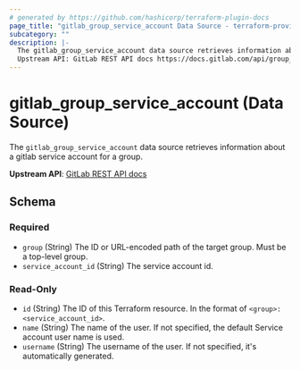 ```yaml
---
# generated by https://github.com/hashicorp/terraform-plugin-docs
page_title: "gitlab_group_service_account Data Source - terraform-provider-gitlab"
subcategory: ""
description: |-
  The gitlab_group_service_account data source retrieves information about a gitlab service account for a group.
  Upstream API: GitLab REST API docs https://docs.gitlab.com/api/group_service_accounts/#list-service-account-users
---
```


# gitlab_group_service_account (Data Source)

The `gitlab_group_service_account` data source retrieves information about a gitlab service account for a group.

**Upstream API**: [GitLab REST API docs](https://docs.gitlab.com/api/group_service_accounts/#list-service-account-users)



<!-- schema generated by tfplugindocs -->
## Schema

### Required

- `group` (String) The ID or URL-encoded path of the target group. Must be a top-level group.
- `service_account_id` (String) The service account id.

### Read-Only

- `id` (String) The ID of this Terraform resource. In the format of `<group>:<service_account_id>`.
- `name` (String) The name of the user. If not specified, the default Service account user name is used.
- `username` (String) The username of the user. If not specified, it's automatically generated.
